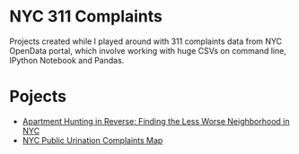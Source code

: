 # NYC 311 Complaints
Projects created while I played around with 311 complaints data from NYC OpenData portal, which involve working with huge CSVs on command line, IPython Notebook and Pandas. 

# Pojects
- [Apartment Hunting in Reverse: Finding the Less Worse Neighborhood in NYC](https://github.com/spepechen/NYC_311_complaints/wiki/Apartment-Hunting-in-Reverse) 
- [NYC Public Urination Complaints Map](https://spe.cartodb.com/viz/6fb171ce-4ebe-11e5-8cd1-0e0c41326911/public_map)
